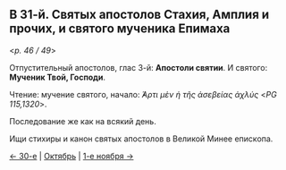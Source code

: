 
## В 31-й. Святых апостолов Стахия, Амплия и прочих, и святого мученика Епимаха

<*p. 46 / 49*>

Отпустительный апостолов, глас 3-й: **Апостоли святии**. И святого: **Мученик Твой, Господи**. 
 
Чтение: мучение святого, начало: *̓́Αρτι μὲν ἡ τῆς ἀσεβείας ἀχλύς* <*PG 115,1320*>. 

Последование же как на всякий день. 

Ищи стихиры и канон святых апостолов в Великой Минее епископа. 

[← 30-е](10_30_MES.ru.md) | [Октябрь](README.md#31-й) | [1-е ноября →](../11_november/11_01_MES.ru.md)
